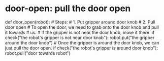 # door-open: pull the door open
def door_open(robot):
    # Steps:
    #  1. Put gripper around door knob
    #  2. Pull door open
    # To open the door, we need to grab onto the door knob and pull it towards
    # us.
    # If the gripper is not near the door knob, move it there.
    if check("the robot's gripper is not near door knob"):
        robot.put("the gripper around the door knob")
    # Once the gripper is around the door knob, we can just pull the door open.
    if check("the robot's gripper is around door knob"):
        robot.pull("door towards robot")
